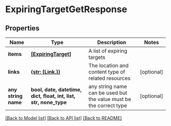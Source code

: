 # ExpiringTargetGetResponse


## Properties
Name | Type | Description | Notes
------------ | ------------- | ------------- | -------------
**items** | [**[ExpiringTarget]**](ExpiringTarget.md) | A list of expiring targets | 
**links** | [**{str: (Link,)}**](Link.md) | The location and content type of related resources | [optional] 
**any string name** | **bool, date, datetime, dict, float, int, list, str, none_type** | any string name can be used but the value must be the correct type | [optional]

[[Back to Model list]](../README.md#documentation-for-models) [[Back to API list]](../README.md#documentation-for-api-endpoints) [[Back to README]](../README.md)


